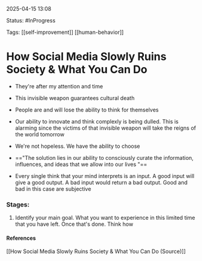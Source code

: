 
2025-04-15 13:08

Status: #InProgress 

Tags: [[self-improvement]] [[human-behavior]]

# How Social Media Slowly Ruins Society & What You Can Do

- They're after my attention and time
- This invisible weapon guarantees cultural death
- People are and will lose the ability to think for themselves
- Our ability to innovate and think complexly is being dulled. This is alarming since the victims of that invisible weapon will take the reigns of the world tomorrow
  
- We're not hopeless. We have the ability to choose
- =="The solution lies in our ability to consciously curate the information, influences, and ideas that we allow into our lives  "==
- Every single think that your mind interprets is an input. A good input will give a good output. A bad input would return a bad output. Good and bad in this case are subjective

### Stages:
1. Identify your main goal. What you want to experience in this limited time that you have left. Once that's done. Think how 



#### References
[[How Social Media Slowly Ruins Society & What You Can Do (Source)]]